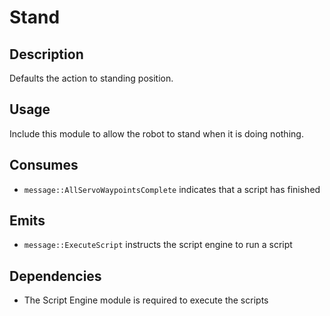 # Stand

## Description

Defaults the action to standing position.

## Usage

Include this module to allow the robot to stand when it is doing nothing.

## Consumes

- `message::AllServoWaypointsComplete` indicates that a script has finished

## Emits

- `message::ExecuteScript` instructs the script engine to run a script

## Dependencies

- The Script Engine module is required to execute the scripts

